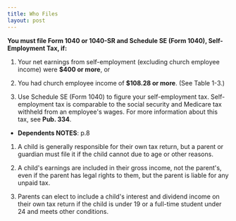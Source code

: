 ```yaml
---
title: Who Files
layout: post
---
```



**You must file Form 1040 or 1040-SR and Schedule SE (Form 1040), Self-Employment Tax, if:**

1. Your net earnings from self-employment (excluding church employee income) were **$400 or more**, or

2. You had church employee income of **$108.28 or more**. (See Table 1-3.)

3. Use Schedule SE (Form 1040) to figure your self-employment tax. Self-employment tax is comparable to the social security and Medicare tax withheld from an employee's wages. For more information about this tax, see **Pub. 334**.

- **Dependents NOTES**: p.8

1. A child is generally responsible for their own tax return, but a parent or guardian must file it if the child cannot due to age or other reasons.


2. A child's earnings are included in their gross income,
 not the parent's, even if the parent has legal rights to them, but the parent is liable for any unpaid tax.


3. Parents can elect to include a child's interest and dividend income on their own tax return if the child is under 19 or a full-time student under 24 and meets other conditions.


